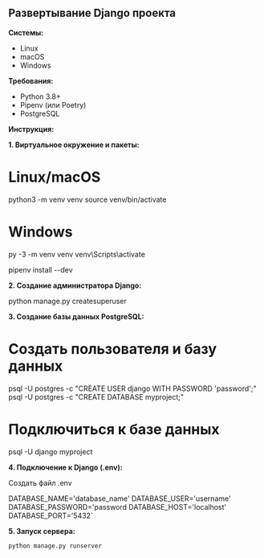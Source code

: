 
## Развертывание Django проекта

**Системы:**

* Linux
* macOS
* Windows

**Требования:**

* Python 3.8+
* Pipenv (или Poetry)
* PostgreSQL

**Инструкция:**

**1. Виртуальное окружение и пакеты:**

# Linux/macOS
python3 -m venv venv
source venv/bin/activate

# Windows
py -3 -m venv venv
venv\Scripts\activate

pipenv install --dev

**2. Создание администратора Django:**

python manage.py createsuperuser

**3. Создание базы данных PostgreSQL:**

# Создать пользователя и базу данных
psql -U postgres -c "CREATE USER django WITH PASSWORD 'password';"
psql -U postgres -c "CREATE DATABASE myproject;"

# Подключиться к базе данных
psql -U django myproject

**4. Подключение к Django (.env):**

Создать файл .env

DATABASE_NAME='database_name'
DATABASE_USER='username'
DATABASE_PASSWORD='password
DATABASE_HOST='localhost'
DATABASE_PORT='5432`

**5. Запуск сервера:**

``python manage.py runserver``
